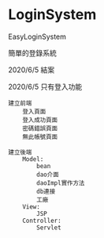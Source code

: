 # LoginSystem
 EasyLoginSystem

簡單的登錄系統

2020/6/5 結案
	
2020/6/5 只有登入功能

	建立前端
		登入頁面
		登入成功頁面
		密碼錯誤頁面
		無此帳號頁面
		
	建立後端	
		Model:
			bean
			dao介面
			daoImpl實作方法
			db連接
			工廠
		View:
			JSP	
		Controller:
			Servlet
		
		